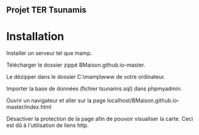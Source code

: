 ## Projet TER Tsunamis

# Installation

Installer un serveur tel que mamp.

Télécharger le dossier zippé BMaison.github.io-master.

Le dézipper dans le dossier C:\mamp\www de votre ordinateur.

Importer la base de données (fichier tsunamis.sql) dans phpmyadmin.

Ouvrir un navigateur et aller sur la page localhost/BMaison.github.io-master/index.html

Désactiver la protection de la page afin de pouvoir visualiser la carte. Ceci est dû à l'utilisation de liens http.
